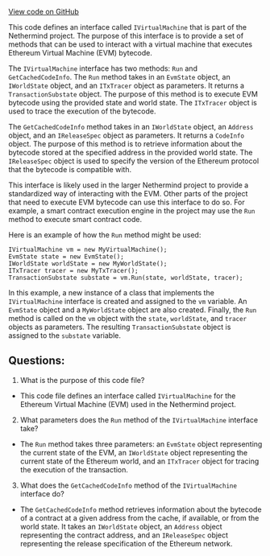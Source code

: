 [View code on GitHub](https://github.com/nethermindeth/nethermind/Nethermind.Evm/IVirtualMachine.cs)

This code defines an interface called `IVirtualMachine` that is part of the Nethermind project. The purpose of this interface is to provide a set of methods that can be used to interact with a virtual machine that executes Ethereum Virtual Machine (EVM) bytecode. 

The `IVirtualMachine` interface has two methods: `Run` and `GetCachedCodeInfo`. The `Run` method takes in an `EvmState` object, an `IWorldState` object, and an `ITxTracer` object as parameters. It returns a `TransactionSubstate` object. The purpose of this method is to execute EVM bytecode using the provided state and world state. The `ITxTracer` object is used to trace the execution of the bytecode. 

The `GetCachedCodeInfo` method takes in an `IWorldState` object, an `Address` object, and an `IReleaseSpec` object as parameters. It returns a `CodeInfo` object. The purpose of this method is to retrieve information about the bytecode stored at the specified address in the provided world state. The `IReleaseSpec` object is used to specify the version of the Ethereum protocol that the bytecode is compatible with. 

This interface is likely used in the larger Nethermind project to provide a standardized way of interacting with the EVM. Other parts of the project that need to execute EVM bytecode can use this interface to do so. For example, a smart contract execution engine in the project may use the `Run` method to execute smart contract code. 

Here is an example of how the `Run` method might be used:

```
IVirtualMachine vm = new MyVirtualMachine();
EvmState state = new EvmState();
IWorldState worldState = new MyWorldState();
ITxTracer tracer = new MyTxTracer();
TransactionSubstate substate = vm.Run(state, worldState, tracer);
```

In this example, a new instance of a class that implements the `IVirtualMachine` interface is created and assigned to the `vm` variable. An `EvmState` object and a `MyWorldState` object are also created. Finally, the `Run` method is called on the `vm` object with the `state`, `worldState`, and `tracer` objects as parameters. The resulting `TransactionSubstate` object is assigned to the `substate` variable.
## Questions: 
 1. What is the purpose of this code file?
- This code file defines an interface called `IVirtualMachine` for the Ethereum Virtual Machine (EVM) used in the Nethermind project.

2. What parameters does the `Run` method of the `IVirtualMachine` interface take?
- The `Run` method takes three parameters: an `EvmState` object representing the current state of the EVM, an `IWorldState` object representing the current state of the Ethereum world, and an `ITxTracer` object for tracing the execution of the transaction.

3. What does the `GetCachedCodeInfo` method of the `IVirtualMachine` interface do?
- The `GetCachedCodeInfo` method retrieves information about the bytecode of a contract at a given address from the cache, if available, or from the world state. It takes an `IWorldState` object, an `Address` object representing the contract address, and an `IReleaseSpec` object representing the release specification of the Ethereum network.